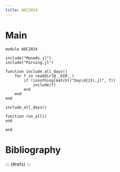 ```yaml
---
title: AOC2024
---
```


# Main

``` {.julia file=src/AOC2024.jl}
module AOC2024

include("Monads.jl")
include("Parsing.jl")

function include_all_days()
    for f in readdir(@__DIR__)
        if !isnothing(match(r"Day\d{2}\.jl", f))
            include(f)
        end
    end
end

include_all_days()

function run_all()
end

end
```

# Bibliography

::: {#refs}
:::
